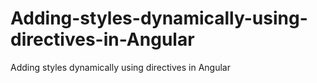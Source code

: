 # Adding-styles-dynamically-using-directives-in-Angular
Adding styles dynamically using directives in Angular
